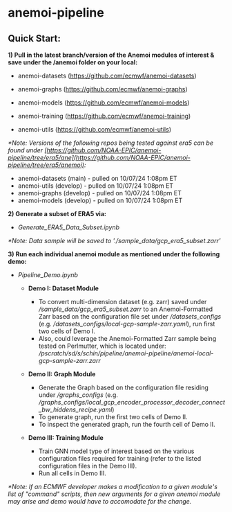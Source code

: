# anemoi-pipeline

## Quick Start:

__1) Pull in the latest branch/version of the Anemoi modules of interest & save under the /anemoi folder on your local:__

- anemoi-datasets (https://github.com/ecmwf/anemoi-datasets)
     
- anemoi-graphs (https://github.com/ecmwf/anemoi-graphs)
     
- anemoi-models (https://github.com/ecmwf/anemoi-models)
     
- anemoi-training (https://github.com/ecmwf/anemoi-training)
     
- anemoi-utils (https://github.com/ecmwf/anemoi-utils)

_*Note: Versions of the following repos being tested against era5 can be found under [https://github.com/NOAA-EPIC/anemoi-pipeline/tree/era5/ane](https://github.com/NOAA-EPIC/anemoi-pipeline/tree/era5/anemoi):_
- anemoi-datasets (main) - pulled on 10/07/24 1:08pm ET
- anemoi-utils (develop) - pulled on 10/07/24 1:08pm ET
- anemoi-graphs (develop) - pulled on 10/07/24 1:08pm ET
- anemoi-models (develop) - pulled on 10/07/24 1:08pm ET

  
__2) Generate a subset of ERA5 via:__

- _Generate_ERA5_Data_Subset.ipynb_

_*Note: Data sample will be saved to './sample_data/gcp_era5_subset.zarr'_

     
__3) Run each individual anemoi module as mentioned under the following demo:__
   
- _Pipeline_Demo.ipynb_
     
     - __Demo I: Dataset Module__
          - To convert multi-dimension dataset (e.g. zarr) saved under _/sample_data/gcp_era5_subset.zarr_ to an Anemoi-Formatted Zarr based on the configuration file set under _/datasets_configs_ (e.g. _/datasets_configs/local-gcp-sample-zarr.yaml_), run first two cells of Demo I.
          - Also, could leverage the Anemoi-Formatted Zarr sample being tested on Perlmutter, which is located under: _/pscratch/sd/s/schin/pipeline/anemoi-pipeline/anemoi-local-gcp-sample-zarr.zarr_
           
     - __Demo II: Graph Module__
          - Generate the Graph based on the configuration file residing under _/graphs_configs_ (e.g. _/graphs_configs/local_gcp_encoder_processor_decoder_connect_bw_hiddens_recipe.yaml_)
          - To generate graph, run the first two cells of Demo II.
          - To inspect the generated graph, run the fourth cell of Demo II.
            
     - __Demo III: Training Module__
          - Train GNN model type of interest based on the various configuration files required for training (refer to the listed configuration files in the Demo III).
          - Run all cells in Demo III. 

_*Note: If an ECMWF developer makes a modification to a given module's list of "command" scripts, then new arguments for a given anemoi module may arise and demo would have to accomodate for the change._
